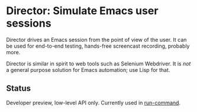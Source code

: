# Director: Simulate Emacs user sessions

Director drives an Emacs session from the point of view of the user. It can be
used for end-to-end testing, hands-free screencast recording, probably more.

Director is similar in spirit to web tools such as Selenium Webdriver. It is
_not_ a general purpose solution for Emacs automation; use Lisp for that.

## Status

Developer preview, low-level API only. Currently used in
[run-command](https://github.com/bard/emacs-run-command).
